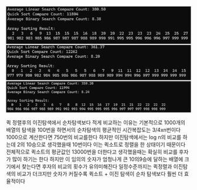 ![](./try1.png)
![](./try2.png)
![](./try3.png)


퀵 정렬후의 이진탐색에서 순차탐색보다 적게 비교하는 이유는 
기본적으로 1000개의 배열의 탐색을 
100번을 하면서의 순차탐색의 평균적인 시간복잡도는 3/4xn번이다
1000으로 계산한다면 750번의 비교를한다
하지만 이진탐색에서는 log n의 비교를 하는데 2의 10승으로 생각했을때 10번이다 
이는 퀵소트로 정렬을 한 상태이기 때문이다
전체적으로 퀵소트의 평균값인 13000번을 더한다고 생각했을때는 
확실히 비교를 후자가 많이 하기는 한다 
하지만 이 임의의 숫자가 엄청나게 큰 10의9승에 달하는 배열에 크기에서 찾는다면
후자의 비교의 횟수가 유의미해진다 일정수준까지는 퀵정렬과 이진탐색의 비교가 
더크지만 숫자가 커질수록  퀵소트 + 이진 탐색이 순차 탐색보다 훨씬 더 효율적이다 




